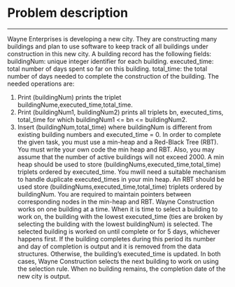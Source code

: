 # Problem description 
--------------------
Wayne Enterprises is developing a new city. They are constructing many buildings and plan to use
software to keep track of all buildings under construction in this new city. A building record has the
following fields:
buildingNum: unique integer identifier for each building.
executed_time: total number of days spent so far on this building.
total_time: the total number of days needed to complete the construction of the building.
The needed operations are:
1. Print (buildingNum) prints the triplet buildingNume,executed_time,total_time.
2. Print (buildingNum1, buildingNum2) prints all triplets bn, executed_tims, total_time for which
buildingNum1 <= bn <= buildingNum2.
3. Insert (buildingNum,total_time) where buildingNum is different from existing building numbers and
executed_time = 0.
In order to complete the given task, you must use a min-heap and a Red-Black Tree (RBT). You must
write your own code the min heap and RBT. Also, you may assume that the number of active buildings
will not exceed 2000.
A min heap should be used to store (buildingNums,executed_time,total_time) triplets ordered
by executed_time. You mwill need a suitable mechanism to handle duplicate executed_times in your
min heap. An RBT should be used store (buildingNums,executed_time,total_time) triplets ordered
by buildingNum. You are required to maintain pointers between corresponding nodes in the min-heap
and RBT.
Wayne Construction works on one building at a time. When it is time to select a building to work on,
the building with the lowest executed_time (ties are broken by selecting the building with the lowest
buildingNum) is selected. The selected building is worked on until complete or for 5 days, whichever
happens first. If the building completes during this period its number and day of completion is output
and it is removed from the data structures. Otherwise, the building’s executed_time is updated. In both
cases, Wayne Construction selects the next building to work on using the selection rule. When no
building remains, the completion date of the new city is output.

